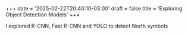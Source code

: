 +++
date = '2025-02-22T20:40:10-03:00'
draft = false
title = 'Exploring Object Detection Models'
+++

I explored R-CNN, Fast R-CNN and YOLO to detect North symbols
